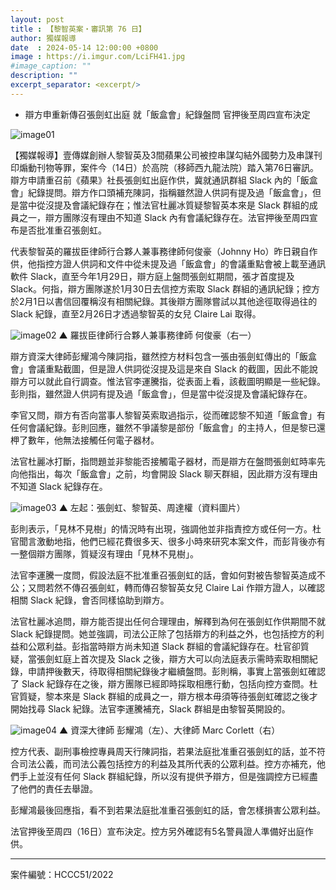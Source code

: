 ```yaml
---
layout: post
title : 【黎智英案・審訊第 76 日】
author: 獨媒報導
date  : 2024-05-14 12:00:00 +0800
image : https://i.imgur.com/LciFH41.jpg
#image_caption: ""
description: ""
excerpt_separator: <excerpt/>
---
```


- 辯方申重新傳召張劍虹出庭 就「飯盒會」紀錄盤問 官押後至周四宣布決定

<excerpt/>

![image01](https://i.imgur.com/Lz8U5cQ.png)

【獨媒報導】壹傳媒創辦人黎智英及3間蘋果公司被控串謀勾結外國勢力及串謀刊印煽動刊物等罪，案件今（14日）於高院（移師西九龍法院）踏入第76日審訊。辯方申請重召前《蘋果》社長張劍虹出庭作供，冀就通訊群組 Slack 內的「飯盒會」紀錄提問。辯方作口頭補充陳詞，指稱雖然證人供詞有提及過「飯盒會」，但是當中從沒提及會議紀錄存在；惟法官杜麗冰質疑黎智英本來是 Slack 群組的成員之一，辯方團隊沒有理由不知道 Slack 內有會議紀錄存在。法官押後至周四宣布是否批准重召張劍虹。

代表黎智英的羅拔臣律師行合夥人兼事務律師何俊豪（Johnny Ho）昨日親自作供，他指控方證人供詞和文件中從未提及過「飯盒會」的會議重點會被上載至通訊軟件 Slack，直至今年1月29日，辯方庭上盤問張劍虹期間，張才首度提及 Slack。何指，辯方團隊遂於1月30日去信控方索取 Slack 群組的通訊紀錄；控方於2月1日以書信回覆稱沒有相關紀錄。其後辯方團隊嘗試以其他途徑取得過往的 Slack 紀錄，直至2月26日才透過黎智英的女兒 Claire Lai 取得。

![image02](https://i.imgur.com/jP2QH8r.png)
▲ 羅拔臣律師行合夥人兼事務律師 何俊豪（右一）

辯方資深大律師彭耀鴻今陳詞指，雖然控方材料包含一張由張劍虹傳出的「飯盒會」會議重點截圖，但是證人供詞從沒提及這是來自 Slack 的截圖，因此不能說辯方可以就此自行調查。惟法官李運騰指，從表面上看，該截圖明顯是一些紀錄。彭則指，雖然證人供詞有提及過「飯盒會」，但是當中從沒提及會議紀錄存在。

李官又問，辯方有否向當事人黎智英索取過指示，從而確認黎不知道「飯盒會」有任何會議紀錄。彭則回應，雖然不爭議黎是部份「飯盒會」的主持人，但是黎已還柙了數年，他無法接觸任何電子器材。

法官杜麗冰打斷，指問題並非黎能否接觸電子器材，而是辯方在盤問張劍虹時率先向他指出，每次「飯盒會」之前，均會開設 Slack 聊天群組，因此辯方沒有理由不知道 Slack 紀錄存在。

![image03](https://i.imgur.com/GUJWd94.png)
▲ 左起：張劍虹、黎智英、周達權（資料圖片）

彭則表示，「見林不見樹」的情況時有出現，強調他並非指責控方或任何一方。杜官聞言激動地指，他們已經花費很多天、很多小時來研究本案文件，而彭背後亦有一整個辯方團隊，質疑沒有理由「見林不見樹」。

法官李運騰一度問，假設法庭不批准重召張劍虹的話，會如何對被告黎智英造成不公；又問若然不傳召張劍虹，轉而傳召黎智英女兒 Claire Lai 作辯方證人，以確認相關 Slack 紀錄，會否同樣協助到辯方。

法官杜麗冰追問，辯方能否提出任何合理理由，解釋到為何在張劍虹作供期間不就 Slack 紀錄提問。她並強調，司法公正除了包括辯方的利益之外，也包括控方的利益和公眾利益。彭指當時辯方尚未知道 Slack 群組的會議紀錄存在。杜官卻質疑，當張劍虹庭上首次提及 Slack 之後，辯方大可以向法庭表示需時索取相關紀錄，申請押後數天，待取得相關紀錄後才繼續盤問。彭則稱，事實上當張劍虹確認了 Slack 紀錄存在之後，辯方團隊已經即時採取相應行動，包括向控方查問。杜官質疑，黎本來是 Slack 群組的成員之一，辯方根本毋須等待張劍虹確認之後才開始找尋 Slack 紀錄。法官李運騰補充，Slack 群組是由黎智英開設的。

![image04](https://i.imgur.com/TNEwkpI.png)
▲ 資深大律師 彭耀鴻（左）、大律師 Marc Corlett（右）

控方代表、副刑事檢控專員周天行陳詞指，若果法庭批准重召張劍虹的話，並不符合司法公義，而司法公義包括控方的利益及其所代表的公眾利益。控方亦補充，他們手上並沒有任何 Slack 群組紀錄，所以沒有提供予辯方，但是強調控方已經盡了他們的責任去舉證。

彭耀鴻最後回應指，看不到若果法庭批准重召張劍虹的話，會怎樣損害公眾利益。

法官押後至周四（16日）宣布決定。控方另外確認有5名警員證人準備好出庭作供。

---

案件編號：HCCC51/2022
